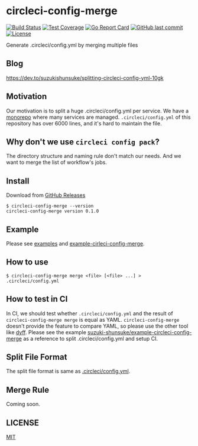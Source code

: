 # circleci-config-merge

[![Build Status](https://github.com/suzuki-shunsuke/circleci-config-merge/workflows/CI/badge.svg)](https://github.com/suzuki-shunsuke/circleci-config-merge/actions)
[![Test Coverage](https://api.codeclimate.com/v1/badges/b34ffd9a1198b2952d46/test_coverage)](https://codeclimate.com/github/suzuki-shunsuke/circleci-config-merge/test_coverage)
[![Go Report Card](https://goreportcard.com/badge/github.com/suzuki-shunsuke/circleci-config-merge)](https://goreportcard.com/report/github.com/suzuki-shunsuke/circleci-config-merge)
[![GitHub last commit](https://img.shields.io/github/last-commit/suzuki-shunsuke/circleci-config-merge.svg)](https://github.com/suzuki-shunsuke/circleci-config-merge)
[![License](http://img.shields.io/badge/license-mit-blue.svg?style=flat-square)](https://raw.githubusercontent.com/suzuki-shunsuke/circleci-config-merge/master/LICENSE)

Generate .circleci/config.yml by merging multiple files

## Blog

https://dev.to/suzukishunsuke/splitting-circleci-config-yml-10gk

## Motivation

Our motivation is to split a huge .circleci/config.yml per service.
We have a [monorepo](https://en.wikipedia.org/wiki/Monorepo) where many services are managed.
`.circleci/config.yml` of this repository has over 6000 lines, and it's hard to maintain the file.

## Why don't we use `circleci config pack`?

The directory structure and naming rule don't match our needs.
And we want to merge the list of workflow's jobs.

## Install

Download from [GitHub Releases](https://github.com/suzuki-shunsuke/circleci-config-merge/releases)

```
$ circleci-config-merge --version
circleci-config-merge version 0.1.0
```

## Example

Please see [examples](examples) and [example-cirleci-config-merge](https://github.com/suzuki-shunsuke/example-circleci-config-merge).

## How to use

```
$ circleci-config-merge merge <file> [<file> ...] > .circleci/config.yml
```

## How to test in CI

In CI, we should test whether `.circleci/config.yml` and the result of `circleci-config-merge merge` is equal as YAML.
`circleci-config-merge` doesn't provide the feature to compare YAML, so please use the other tool like [dyff](https://github.com/homeport/dyff).
Please see the example [suzuki-shunsuke/example-circleci-config-merge](https://github.com/suzuki-shunsuke/example-circleci-config-merge) as a reference to split .circleci/config.yml and setup CI.

## Split File Format

The split file format is same as [.circleci/config.yml](https://circleci.com/docs/2.0/configuration-reference/).

## Merge Rule

Coming soon.

## LICENSE

[MIT](LICENSE)

